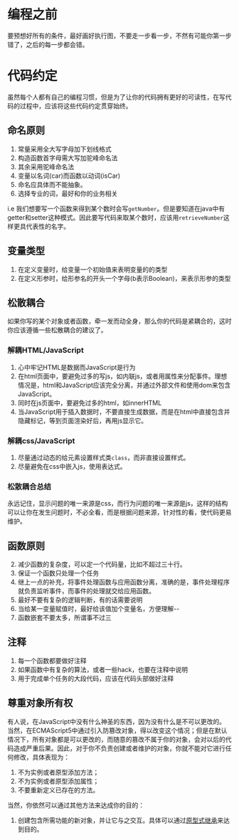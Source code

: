 #  编程之前

要预想好所有的条件，最好画好执行图，不要走一步看一步，不然有可能你第一步错了，之后的每一步都会错。

# 代码约定

虽然每个人都有自己的编程习惯，但是为了让你的代码拥有更好的可读性，在写代码的过程中，应该将这些代码约定贯穿始终。

##  命名原则

1. 常量采用全大写字母加下划线格式
2. 构造函数首字母需大写加驼峰命名法
3. 其余采用驼峰命名法
4. 变量以名词(car)而函数以动词(isCar)
5. 命名应具体而不能抽象。
5. 选择专业的词，最好和你的业务相关

i.e
我们想要写一个函数来得到某个数时会写`getNumber`。但是要知道在java中有getter和setter这种模式。因此要写代码来取某个数时，应该用`retrieveNumber`这样更具代表性的名字。

## 变量类型

1. 在定义变量时，给变量一个初始值来表明变量的的类型
2. 在定义形参时，给形参名的开头一个字母(b表示Boolean)，来表示形参的类型


## 松散耦合

如果你写的某个对象或者函数，牵一发而动全身，那么你的代码是紧耦合的，这时你应该遵循一些松散耦合的建议了。

### 解耦HTML/JavaScript

1. 心中牢记HTML是数据而JavaScript是行为
2. 在html页面中，要避免过多的写js，如内联js，或者用属性来分配事件。理想情况是，html和JavaScript应该完全分离，并通过外部文件和使用dom来包含JavaScript。
3. 同时在js页面中，要避免过多的html，如innerHTML
4. 当JavaScript用于插入数据时，不要直接生成数据，而是在html中直接包含并隐藏标记，等到页面渲染好后，再用js显示它。

### 解耦css/JavaScript

1. 尽量通过动态的给元素设置样式类`class`，而非直接设置样式。
2. 尽量避免在css中嵌入js，使用表达式。

### 松散耦合总结

永远记住，显示问题的唯一来源是css，而行为问题的唯一来源是js，这样的结构可以让你在发生问题时，不必全看，而是根据问题来源，针对性的看，使代码更易维护。

## 函数原则

2. 减少函数的复杂度，可以定一个代码量，比如不超过三十行。
1. 保证一个函数只处理一个任务
2. 继上一点的补充，将事件处理函数与应用函数分离，准确的是，事件处理程序就负责监听事件，而事件的处理就交给应用函数。
1. 最好不要有复杂的逻辑判断，有的话需要说明
2. 当给某一变量赋值时，最好给该值加个变量名，方便理解--
3. 函数嵌套不要太多，所谓事不过三

## 注释

1. 每一个函数都要做好注释
2. 如果函数中有复杂的算法，或者一些hack，也要在注释中说明
3. 用于完成单个任务的大段代码，应该在代码头部做好注释

## 尊重对象所有权

有人说，在JavaScript中没有什么神圣的东西，因为没有什么是不可以更改的。当然，在ECMAScript5中通过引入防篡改对象，得以改变这个情况；但是在默认情况下，所有对象都是可以更改的，而随意的篡改不属于你的对象，会对以后的代码造成严重后果。因此，对于你不负责创建或者维护的对象，你就不能对它进行任何修改，具体表现为：

1. 不为实例或者原型添加方法；
2. 不为实例或者原型添加属性；
3. 不要重新定义已存在的方法。

当然，你依然可以通过其他方法来达成你的目的：

1. 创建包含所需功能的新对象，并让它与之交互。具体可以通过[原型式继承]()来达到目的。